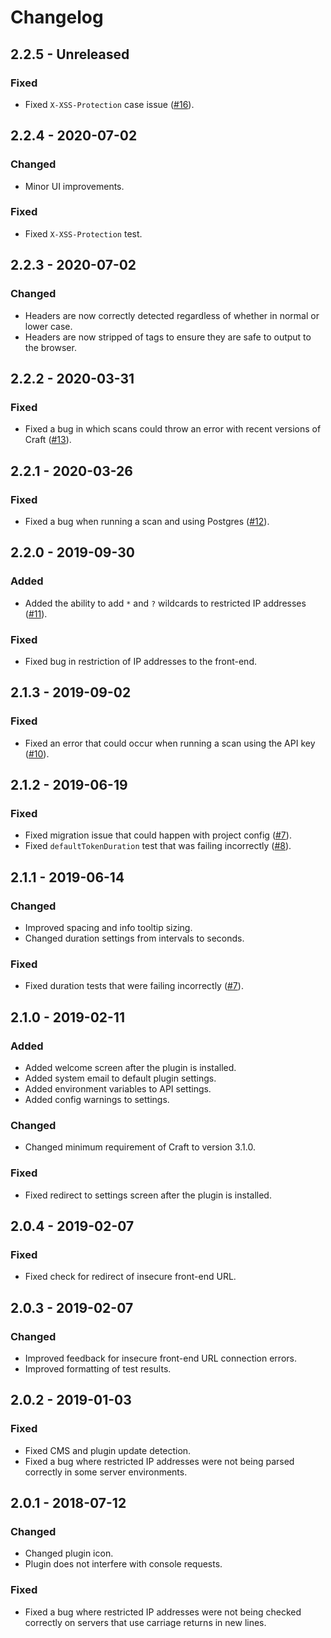 # Changelog

## 2.2.5 - Unreleased
### Fixed
- Fixed `X-XSS-Protection` case issue ([#16](https://github.com/putyourlightson/craft-sherlock/issues/16)).

## 2.2.4 - 2020-07-02
### Changed
- Minor UI improvements.

### Fixed
- Fixed `X-XSS-Protection` test.

## 2.2.3 - 2020-07-02
### Changed
- Headers are now correctly detected regardless of whether in normal or lower case.
- Headers are now stripped of tags to ensure they are safe to output to the browser.

## 2.2.2 - 2020-03-31
### Fixed
- Fixed a bug in which scans could throw an error with recent versions of Craft ([#13](https://github.com/putyourlightson/craft-sherlock/issues/13)).

## 2.2.1 - 2020-03-26
### Fixed
- Fixed a bug when running a scan and using Postgres ([#12](https://github.com/putyourlightson/craft-sherlock/issues/12)).

## 2.2.0 - 2019-09-30
### Added
- Added the ability to add `*` and `?` wildcards to restricted IP addresses ([#11](https://github.com/putyourlightson/craft-sherlock/issues/11)).

### Fixed
- Fixed bug in restriction of IP addresses to the front-end.

## 2.1.3 - 2019-09-02
### Fixed
- Fixed an error that could occur when running a scan using the API key ([#10](https://github.com/putyourlightson/craft-sherlock/issues/10)).

## 2.1.2 - 2019-06-19
### Fixed
- Fixed migration issue that could happen with project config ([#7](https://github.com/putyourlightson/craft-sherlock/issues/7)).
- Fixed `defaultTokenDuration` test that was failing incorrectly ([#8](https://github.com/putyourlightson/craft-sherlock/issues/8)).

## 2.1.1 - 2019-06-14
### Changed
- Improved spacing and info tooltip sizing.
- Changed duration settings from intervals to seconds. 

### Fixed
- Fixed duration tests that were failing incorrectly  ([#7](https://github.com/putyourlightson/craft-sherlock/issues/7)).

## 2.1.0 - 2019-02-11
### Added
- Added welcome screen after the plugin is installed.
- Added system email to default plugin settings.
- Added environment variables to API settings.
- Added config warnings to settings.

### Changed
- Changed minimum requirement of Craft to version 3.1.0.

### Fixed
- Fixed redirect to settings screen after the plugin is installed.

## 2.0.4 - 2019-02-07
### Fixed
- Fixed check for redirect of insecure front-end URL.

## 2.0.3 - 2019-02-07
### Changed
- Improved feedback for insecure front-end URL connection errors. 
- Improved formatting of test results.

## 2.0.2 - 2019-01-03
### Fixed
- Fixed CMS and plugin update detection.
- Fixed a bug where restricted IP addresses were not being parsed correctly in some server environments.

## 2.0.1 - 2018-07-12
### Changed
- Changed plugin icon.
- Plugin does not interfere with console requests.

### Fixed
- Fixed a bug where restricted IP addresses were not being checked correctly on servers that use carriage returns in new lines.
